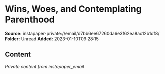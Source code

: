 # Wins, Woes, and Contemplating Parenthood

**Source:** instapaper-private://email/d7bb6ee67260da6e3f62ea8ac12b1df8/
**Folder:** Unread
**Added:** 2023-01-10T09:28:15




## Content
*Private content from instapaper_email*
